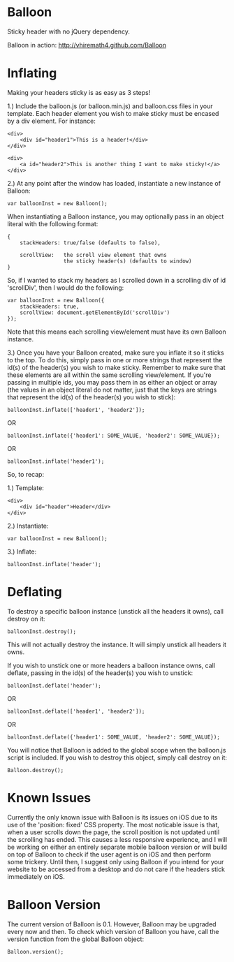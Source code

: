 Balloon
=======

Sticky header with no jQuery dependency.

Balloon in action: http://vhiremath4.github.com/Balloon


Inflating
=========

Making your headers sticky is as easy as 3 steps!

1.) Include the balloon.js (or balloon.min.js) and balloon.css files in your template.
    Each header element you wish to make sticky must be encased by
    a div element. For instance:

    <div>
        <div id="header1">This is a header!</div>
    </div>

    <div>
        <a id="header2">This is another thing I want to make sticky!</a>
    </div>

2.) At any point after the window has loaded, instantiate a new instance
    of Balloon:

    var balloonInst = new Balloon();

  When instantiating a Balloon instance, you may optionally pass in
  an object literal with the following format:

    {
        stackHeaders: true/false (defaults to false),

        scrollView:   the scroll view element that owns
                      the sticky header(s) (defaults to window)
    }

  So, if I wanted to stack my headers as I scrolled down in a scrolling
  div of id 'scrollDiv', then I would do the following:

    var balloonInst = new Balloon({
        stackHeaders: true,
        scrollView: document.getElementById('scrollDiv')
    });

  Note that this means each scrolling view/element must have its own
  Balloon instance.

3.) Once you have your Balloon created, make sure you inflate it so
  it sticks to the top. To do this, simply pass in one or more strings
  that represent the id(s) of the header(s) you wish to make sticky.
  Remember to make sure that these elements are all within the same
  scrolling view/element. If you're passing in multiple ids, you may
  pass them in as either an object or array (the values in an object
  literal do not matter, just that the keys are strings that represent
  the id(s) of the header(s) you wish to stick):

    balloonInst.inflate(['header1', 'header2']);

  OR

    balloonInst.inflate({'header1': SOME_VALUE, 'header2': SOME_VALUE});

  OR

    balloonInst.inflate('header1');

So, to recap:

1.) Template:

    <div>
        <div id="header">Header</div>
    </div>

2.) Instantiate:

    var balloonInst = new Balloon();

3.) Inflate:

    balloonInst.inflate('header');


Deflating
=========

To destroy a specific balloon instance (unstick all the headers it
owns), call destroy on it:

    balloonInst.destroy();

This will not actually destroy the instance. It will simply unstick
all headers it owns.

If you wish to unstick one or more headers a balloon instance owns,
call deflate, passing in the id(s) of the header(s) you wish to
unstick:

    balloonInst.deflate('header');

  OR

    balloonInst.deflate(['header1', 'header2']);

  OR

    balloonInst.deflate({'header1': SOME_VALUE, 'header2': SOME_VALUE});

You will notice that Balloon is added to the global scope when the
balloon.js script is included. If you wish to destroy this object,
simply call destroy on it:

    Balloon.destroy();


Known Issues
============

Currently the only known issue with Balloon is its issues on iOS due to
its use of the 'position: fixed' CSS property. The most noticable issue
is that, when a user scrolls down the page, the scroll position is not
updated until the scrolling has ended. This causes a less responsive
experience, and I will be working on either an entirely separate mobile
balloon version or will build on top of Balloon to check if the user agent
is on iOS and then perform some trickery. Until then, I suggest only using
Balloon if you intend for your website to be accessed from a desktop and
do not care if the headers stick immediately on iOS.


Balloon Version
===============

The current version of Balloon is 0.1. However, Balloon may be upgraded
every now and then. To check which version of Balloon you have, call the
version function from the global Balloon object:

    Balloon.version();

